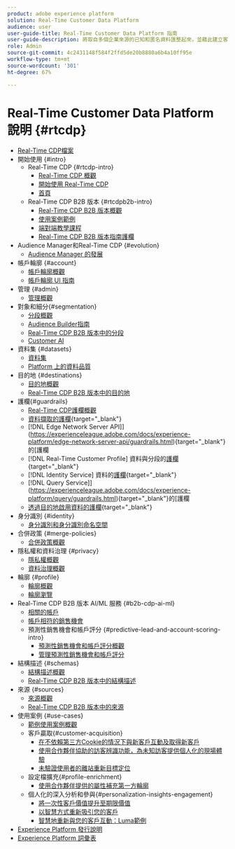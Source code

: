 ```yaml
---
product: adobe experience platform
solution: Real-Time Customer Data Platform
audience: user
user-guide-title: Real-Time Customer Data Platform 指南
user-guide-description: 將取自多個企業來源的已知和匿名資料匯整起來，並藉此建立客戶設定檔，利用這些設定檔建立客群，以及對協力廠商目標啟動這些客群。
role: Admin
source-git-commit: 4c2431148f584f2ffd5de20b8880a6b4a10ff95e
workflow-type: tm+mt
source-wordcount: '301'
ht-degree: 67%

---
```



# Real-Time Customer Data Platform 說明 {#rtcdp}

* [Real-Time CDP檔案](home.md)
* 開始使用 {#intro}
   * Real-Time CDP {#rtcdp-intro}
      * [Real-Time CDP 概觀](overview.md)
      * [開始使用 Real-Time CDP](get-started.md)
      * [首頁](home-page-dashboards.md)
   * Real-Time CDP B2B 版本 {#rtcdpb2b-intro}
      * [Real-Time CDP B2B 版本概觀](b2b-overview.md)
      * [使用案例範例](./b2b-use-case.md)
      * [端對端教學課程](./b2b-tutorial.md)
      * [Real-Time CDP B2B 版本指南護欄](b2b-guardrails.md)
* Audience Manager和Real-Time CDP {#evolution}
   * [Audience Manager 的發展](aam-to-rtcdp.md)
* 帳戶輪廓 {#account}
   * [帳戶輪廓概觀](accounts/account-profile-overview.md)
   * [帳戶輪廓 UI 指南](accounts/account-profile-ui-guide.md)
* 管理 {#admin}
   * [管理概觀](administration/admin-overview.md)
* 對象和細分{#segmentation}
   * [分段概觀](segmentation/segmentation-overview.md)
   * [Audience Builder指南](segmentation/audience-builder.md)
   * [Real-Time CDP B2B 版本中的分段](segmentation/b2b.md)
   * [Customer AI](segmentation/customer-ai.md)
* 資料集 {#datasets}
   * [資料集](datasets/dataset.md)
   * [Platform 上的資料品質](datasets/data-quality.md)
* 目的地 {#destinations}
   * [目的地概觀](destinations/overview.md)
   * [Real-Time CDP B2B 版本中的目的地](destinations/b2b.md)
* 護欄{#guardrails}
   * [Real-Time CDP護欄概觀](guardrails/overview.md)
   * [資料擷取的護欄](https://experienceleague.adobe.com/docs/experience-platform/ingestion/guardrails.html){target="_blank"}
   *  [!DNL Edge Network Server API]](https://experienceleague.adobe.com/docs/experience-platform/edge-network-server-api/guardrails.html){target="_blank"}的[護欄
   *  [!DNL Real-Time Customer Profile] 資料與分段的[護欄](https://experienceleague.adobe.com/docs/experience-platform/profile/guardrails.html?lang=zh-Hant){target="_blank"}
   *  [!DNL Identity Service] 資料的[護欄](https://experienceleague.adobe.com/docs/experience-platform/identity/guardrails.html){target="_blank"}
   *  [!DNL Query Service]](https://experienceleague.adobe.com/docs/experience-platform/query/guardrails.html){target="_blank"}的[護欄
   * [透過目的地啟用資料的護欄](https://experienceleague.adobe.com/docs/experience-platform/destinations/guardrails.html){target="_blank"}
* 身分識別 {#identity}
   * [身分識別和身分識別命名空間](profile/identities-overview.md)
* 合併政策 {#merge-policies}
   * [合併政策概觀](profile/merge-policies.md)
* 隱私權和資料治理 {#privacy}
   * [隱私權概觀](privacy/privacy-overview.md)
   * [資料治理概觀](privacy/data-governance-overview.md)
* 輪廓 {#profile}
   * [輪廓概觀](profile/profile-overview.md)
   * [輪廓瀏覽](profile/profile-browse.md)
* Real-Time CDP B2B 版本 AI/ML 服務 {#b2b-cdp-ai-ml}
   * [相關的帳戶](b2b-ai-ml-services/related-accounts.md)
   * [帳戶相符的銷售機會](b2b-ai-ml-services/lead-to-account-matching.md)
   * 預測性銷售機會和帳戶評分 {#predictive-lead-and-account-scoring-intro}
      * [預測性銷售機會和帳戶評分概觀](b2b-ai-ml-services/predictive-lead-and-account-scoring.md)
      * [管理預測性銷售機會和帳戶評分 ](b2b-ai-ml-services/manage-predictive-lead-and-account-scoring.md)
* 結構描述 {#schemas}
   * [結構描述概觀](schemas/overview.md)
   * [Real-Time CDP B2B 版本中的結構描述](schemas/b2b.md)
* 來源 {#sources}
   * [來源概觀](sources/sources-overview.md)
   * [Real-Time CDP B2B 版本中的來源](sources/b2b.md)
* 使用案例 {#use-cases}
   * [範例使用案例概觀](/help/rtcdp/use-case-guides/overview.md)
   * 客戶贏取{#customer-acquisition}
      * [在不依賴第三方Cookie的情況下與新客戶互動及取得新客戶](/help/rtcdp/partner-data/prospecting.md)
      * [使用合作夥伴協助的訪客辨識功能，為未知訪客提供個人化的現場體驗](/help/rtcdp/partner-data/onsite-personalization.md)
      * [未驗證使用者的離站重新目標定位](./partner-data/offsite-retargeting.md)
   * 設定檔擴充{#profile-enrichment}
      * [使用合作夥伴提供的屬性補充第一方輪廓](/help/rtcdp/partner-data/supplement-first-party-profiles.md)
   * 個人化的深入分析和參與{#personalization-insights-engagement}
      * [將一次性客戶價值提升至期限價值](/help/rtcdp/use-case-guides/evolve-one-time-value-lifetime-value/evolve-one-time-value-to-lifetime-value.md)
      * [以智慧方式重新吸引您的客戶](/help/rtcdp/use-case-guides/intelligent-re-engagement/intelligent-re-engagement.md)
      * [智慧地重新與您的客戶互動：Luma範例](/help/rtcdp/use-case-guides/intelligent-re-engagement/use-cases-luma.md)
* [Experience Platform 發行說明](https://experienceleague.adobe.com/zh-hant/docs/experience-platform/release-notes/latest)
* [Experience Platform 詞彙表](https://www.adobe.com/go/platform-glossary_tw)
